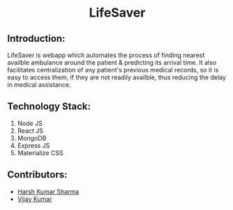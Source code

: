 
<h1 align="center">LifeSaver</h1>

## Introduction:
LifeSaver is webapp which automates the process of finding nearest availble ambulance around the patient & predicting its arrival time. It also facilitates centralization of any patient's previous medical records, so it is easy to access them, if they are not readily availble, thus reducing the delay in medical assistance.

## Technology Stack:
  1) Node JS
  2) React JS
  3) MongoDB
  4) Express JS
  5) Materialize CSS

## Contributors:


* [Harsh Kumar Sharma](https://github.com/Harsh311003)
* [Vijay Kumar](https://github.com/vijaybadgurjar)



